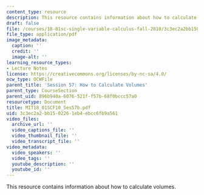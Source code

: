 ```yaml
---
content_type: resource
description: This resource contains information about how to calculate volumes.
draft: false
file: /courses/18-01sc-single-variable-calculus-fall-2010/3c3ec2a2bb1502261eb4ebcc6fb9a561_MIT18_01SCF10_Ses57b.pdf
file_type: application/pdf
image_metadata:
  caption: ''
  credit: ''
  image-alt: ''
learning_resource_types:
- Lecture Notes
license: https://creativecommons.org/licenses/by-nc-sa/4.0/
ocw_type: OCWFile
parent_title: 'Session 57: How to Calculate Volumes'
parent_type: CourseSection
parent_uid: 896b940a-6076-521f-f57b-68f0bccc57a0
resourcetype: Document
title: MIT18_01SCF10_Ses57b.pdf
uid: 3c3ec2a2-bb15-0226-1eb4-ebcc6fb9a561
video_files:
  archive_url: ''
  video_captions_file: ''
  video_thumbnail_file: ''
  video_transcript_file: ''
video_metadata:
  video_speakers: ''
  video_tags: ''
  youtube_description: ''
  youtube_id: ''
---
```

This resource contains information about how to calculate volumes.